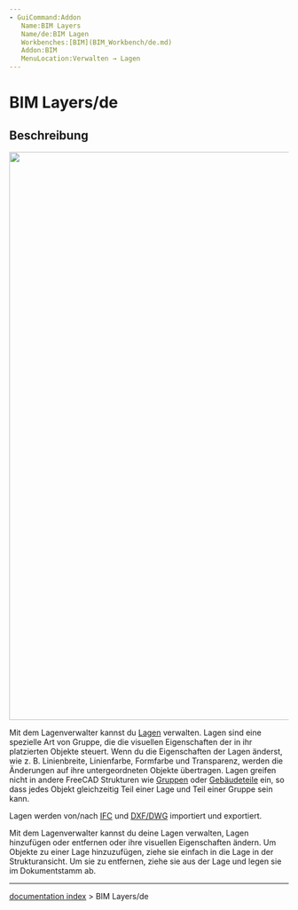 ```yaml
---
- GuiCommand:Addon
   Name:BIM Layers
   Name/de:BIM Lagen
   Workbenches:[BIM](BIM_Workbench/de.md)
   Addon:BIM
   MenuLocation:Verwalten → Lagen
---
```


# BIM Layers/de

## Beschreibung

<img alt="" src=images/BIM_layers_screenshot.png  style="width:1024px;">

Mit dem Lagenverwalter kannst du [Lagen](Draft_Layer/de.md) verwalten. Lagen sind eine spezielle Art von Gruppe, die die visuellen Eigenschaften der in ihr platzierten Objekte steuert. Wenn du die Eigenschaften der Lagen änderst, wie z. B. Linienbreite, Linienfarbe, Formfarbe und Transparenz, werden die Änderungen auf ihre untergeordneten Objekte übertragen. Lagen greifen nicht in andere FreeCAD Strukturen wie [Gruppen](Std_Group/de.md) oder [Gebäudeteile](Arch_BuildingPart/de.md) ein, so dass jedes Objekt gleichzeitig Teil einer Lage und Teil einer Gruppe sein kann.

Lagen werden von/nach [IFC](Arch_IFC/de.md) und [DXF/DWG](Draft_DXF/de.md) importiert und exportiert.

Mit dem Lagenverwalter kannst du deine Lagen verwalten, Lagen hinzufügen oder entfernen oder ihre visuellen Eigenschaften ändern. Um Objekte zu einer Lage hinzuzufügen, ziehe sie einfach in die Lage in der Strukturansicht. Um sie zu entfernen, ziehe sie aus der Lage und legen sie im Dokumentstamm ab.

---
[documentation index](../README.md) > BIM Layers/de
